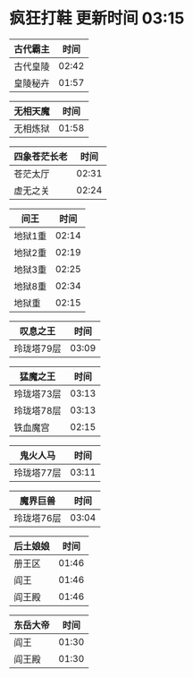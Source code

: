 # 疯狂打鞋 更新时间 03:15

| 古代霸主   | 时间    |
|--------|-------|
| 古代皇陵 | 02:42 |
| 皇陵秘卉 | 01:57 |

| 无相天魔   | 时间    |
|--------|-------|
| 无相炼狱 | 01:58 |

| 四象苍茫长老   | 时间    |
|--------|-------|
| 苍茫太厅 | 02:31 |
| 虚无之关 | 02:24 |

| 间王   | 时间    |
|--------|-------|
| 地狱1重 | 02:14 |
| 地狱2重 | 02:19 |
| 地狱3重 | 02:25 |
| 地狱8重 | 02:34 |
| 地狱重 | 02:15 |

| 叹息之王   | 时间    |
|--------|-------|
| 玲珑塔79层 | 03:09 |

| 猛魔之王   | 时间    |
|--------|-------|
| 玲珑塔73层 | 03:13 |
| 玲珑塔78层 | 03:13 |
| 铁血魔宫 | 02:15 |

| 鬼火人马   | 时间    |
|--------|-------|
| 玲珑塔77层 | 03:11 |

| 魔界巨兽   | 时间    |
|--------|-------|
| 玲珑塔76层 | 03:04 |

| 后土娘娘   | 时间    |
|--------|-------|
| 册王区 | 01:46 |
| 阎王 | 01:46 |
| 阎王殿 | 01:46 |

| 东岳大帝   | 时间    |
|--------|-------|
| 阎王 | 01:30 |
| 阎王殿 | 01:30 |
